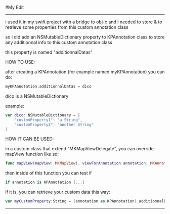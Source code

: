#My Edit

-------

i used it in my swift project with a bridge to obj-c and i needed to store & to retrieve some properties from this custom annotation class

so i did add an NSMutableDictionary property to KPAnnotation class to store any additionnal info to this custom annotation class

this property is named "additionnalDatas"

HOW TO USE:

after creating a KPAnnotation (for example named myKPAnnotation) you can do:

```swift
myKPAnnotation.additionnalDatas = dico
```

dico is a NSMutableDictionary

example:

```swift
var dico: NSMutableDictionary = [
    "customProperty1": "a String",
    "customProperty2": "another String"
]
```

HOW IT CAN BE USED:

in a custom class that extend "MKMapViewDelegate", you can override mapView function like so:

```swift
func mapView(mapView: MKMapView!, viewForAnnotation annotation: MKAnnotation!) -> MKAnnotationView! {...}
```

then inside of this function you can test if

```swift
if annotation is KPAnnotation {...}
```

if it is, you can retrieve your custom data this way:

```swift
var myCustomProperty:String = (annotation as KPAnnotation).additionnalDatas["myCustomProperty"] as String
```

-------
